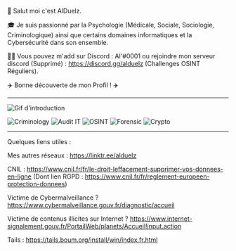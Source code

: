 

👋 Salut moi c'est AlDuelz.

🎓 Je suis passionné par la Psychologie (Médicale, Sociale, Sociologie, Criminologique) ainsi que certains domaines informatiques et la Cybersécurité dans son ensemble.

👨‍🎓  Vous pouvez m'add sur Discord : Al'#0001 ou rejoindre mon serveur discord (Supprimé) : https://discord.gg/alduelz (Challenges OSINT Réguliers).

✈️ Bonne découverte de mon Profil ! ✈️

_________________________________________________________________________________________________________________________________________________________________________________

![Gif d'introduction](https://i.imgur.com/Wd4fKLn.gif)

![Criminology](https://i.imgur.com/mYiyrqz.gif)
![Audit IT](https://i.imgur.com/21iR4UU.gif)
![OSINT](https://i.imgur.com/jfFtf5Y.gif)
![Forensic](https://i.imgur.com/2Vgaqey.gif)
![Crypto](https://i.imgur.com/K7OYhkM.gif)

_________________________________________________________________________________________________________________________________________________________________________________

Quelques liens utiles :

Mes autres réseaux : https://linktr.ee/alduelz

CNIL : https://www.cnil.fr/fr/le-droit-leffacement-supprimer-vos-donnees-en-ligne (Dont lien RGPD : https://www.cnil.fr/fr/reglement-europeen-protection-donnees)

Victime de Cybermalveillance ? https://www.cybermalveillance.gouv.fr/diagnostic/accueil

Victime de contenus illicites sur Internet ? https://www.internet-signalement.gouv.fr/PortailWeb/planets/Accueil!input.action

Tails : https://tails.boum.org/install/win/index.fr.html


